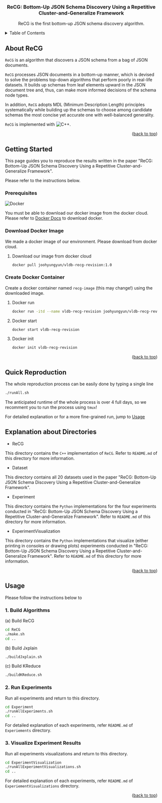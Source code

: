 
<!-- Improved compatibility of back to top link: See: https://github.com/othneildrew/Best-README-Template/pull/73 -->
<a name="readme-top"></a>
<!--
*** Thanks for checking out the Best-README-Template. If you have a suggestion
*** that would make this better, please fork the repo and create a pull request
*** or simply open an issue with the tag "enhancement".
*** Don't forget to give the project a star!
*** Thanks again! Now go create something AMAZING! :D




<!-- PROJECT SHIELDS -->
<!--
*** I'm using markdown "reference style" links for readability.
*** Reference links are enclosed in brackets [ ] instead of parentheses ( ).
*** See the bottom of this document for the declaration of the reference variables
*** for contributors-url, forks-url, etc. This is an optional, concise syntax you may use.
*** https://www.markdownguide.org/basic-syntax/#reference-style-links
-->
<!-- [![Contributors][contributors-shield]][contributors-url] -->
<!-- [![Forks][forks-shield]][forks-url] -->
<!-- [![Stargazers][stars-shield]][stars-url] -->
<!-- [![Issues][issues-shield]][issues-url] -->
<!-- [![MIT License][license-shield]][license-url] -->
<!-- [![LinkedIn][linkedin-shield]][linkedin-url] -->



<!-- PROJECT LOGO -->
<br />
<div align="center">
  <!-- <a href="https://github.com/github_username/repo_name">
    <img src="images/logo.png" alt="Logo" width="80" height="80">
  </a> -->

<h3 align = "center">ReCG: Bottom-Up JSON Schema Discovery Using a Repetitive Cluster-and-Generalize Framework</h3>

  <p align = "center">
    ReCG is the first bottom-up JSON schema discovery algorithm.
    <!-- <br />
    <a href="https://github.com/github_username/repo_name"><strong>Explore the docs »</strong></a>
    <br />
    <br />
    <a href="https://github.com/github_username/repo_name">View Demo</a>
    ·
    <a href="https://github.com/github_username/repo_name/issues">Report Bug</a>
    ·
    <a href="https://github.com/github_username/repo_name/issues">Request Feature</a> -->
  </p>
</div>



<!-- TABLE OF CONTENTS -->
<details>
  <summary>Table of Contents</summary>
  <ol>
    <li>
      <a href="#about-recg">About ReCG</a>
    </li>
    <li>
      <a href="#getting-started">Getting Started</a>
      <ul>
        <li><a href="#prerequisites">Prerequisites</a></li>
        <li><a href="#download-docker-image">Download Docker Image</a></li>
        <li><a href="#create-docker-container">Create Docker Container</a></li>
      </ul>
    </li>
    <li><a href="#quick-reproduction">Quick Reproduction</a></li>
    <li><a href="#explanation-about-directories">Explanation About Directories</a></li>
    <li><a href="#usage">Usage</a></li>
    <li><a href="#contact">Contact</a></li>
  </ol>
</details>



<!-- ABOUT THE PROJECT -->
## About ReCG

`ReCG` is an algorithm that discovers a JSON schema from a bag of JSON documents.

`ReCG` processes JSON documents in a bottom-up manner, which is devised to solve the problems top-down algorithms that perform poorly in real-life datasets.
It builds up schemas from leaf elements upward in the JSON document tree and, thus, can make more informed decisions of the schema node types.

In addition, `ReCG` adopts MDL (Minimum Description Length) principles systematically while building up the schemas to choose among candidate schemas the most concise yet accurate one with well-balanced generality.

`ReCG` is implemented with ![C++](https://img.shields.io/badge/c++-%2300599C.svg?style=for-the-badge&logo=c%2B%2B&logoColor=white).

<p align="right">(<a href="#readme-top">back to top</a>)</p>


<!-- 
### Built With

* [![Next][Next.js]][Next-url]
* [![React][React.js]][React-url]
* [![Vue][Vue.js]][Vue-url]
* [![Angular][Angular.io]][Angular-url]
* [![Svelte][Svelte.dev]][Svelte-url]
* [![Laravel][Laravel.com]][Laravel-url]
* [![Bootstrap][Bootstrap.com]][Bootstrap-url]
* [![JQuery][JQuery.com]][JQuery-url]

<p align="right">(<a href="#readme-top">back to top</a>)</p> -->

<!-- GETTING STARTED -->

## Getting Started

This page guides you to reproduce the results written in the paper "ReCG: Bottom-Up JSON Schema Discovery Using a Repetitive Cluster-and-Generalize Framework".

Please refer to the instructions below.



### Prerequisites

![Docker](https://img.shields.io/badge/docker-%230db7ed.svg?style=for-the-badge&logo=docker&logoColor=white)

You must be able to download our docker image from the docker cloud.
Please refer to [Docker Docs](https://docs.docker.com) to download docker.

### Download Docker Image

We made a docker image of our environment.
Please download from docker cloud.

1. Download our image from docker cloud
    ```bash
    docker pull joohyungyun/vldb-recg-revision:1.0
    ```

### Create Docker Container

Create a docker container named `recg-image` (this may change!) using the downloaded image.

1. Docker run
    ```bash
    docker run -itd --name vldb-recg-revision joohyungyun/vldb-recg-revision:1.0 /bin/bash
    ```
2. Docker start
    ```bash
    docker start vldb-recg-revision
    ```
3. Docker init
    ```bash
    docker init vldb-recg-revision
    ```

<p align="right">(<a href="#readme-top">back to top</a>)</p>


## Quick Reproduction

The whole reproduction process can be easily done by typing a single line

```bash
./runAll.sh
```

The anticipated runtime of the whole process is over 4 full days, so we recomment you to run the process using `tmux`!

For detailed explanation or for a more fine-grained run, jump to <a href="#usage">Usage</a>


## Explanation about Directories

- ReCG

This directory contains the `C++` implementation of `ReCG`.
Refer to `README.md` of this directory for more information.

- Dataset

This directory contains all 20 datasets used in the paper "ReCG: Bottom-Up JSON Schema Discovery Using a Repetitive Cluster-and-Generalize Framework".

- Experiment

This directory contains the `Python` implementations for the four experiments conducted in "ReCG: Bottom-Up JSON Schema Discovery Using a Repetitive Cluster-and-Generalize Framework".
Refer to `README.md` of this directory for more information.

- ExperimentVisualization

This directory contains the `Python` implementations that visualize (either printing in consoles or drawing plots) experiments conducted in "ReCG: Bottom-Up JSON Schema Discovery Using a Repetitive Cluster-and-Generalize Framework".
Refer to `README.md` of this directory for more information.

<p align="right">(<a href="#readme-top">back to top</a>)</p>


## Usage

Please follow the instructions below to 

### 1. Build Algorithms

(a) Build ReCG
```bash
cd ReCG
./make.sh
cd ..
```

(b) Build Jxplain

```bash
./buildJxplain.sh
```

(c) Build KReduce
```bash
./buildKReduce.sh
```

### 2. Run Experiments

Run all experiments and return to this directory.
```bash
cd Experiment
./runAllExperiments.sh
cd ..
```

For detailed explanation of each experiments, refer `README.md` of `Experiements` directory.

### 3. Visualize Experiment Results

Run all experiments visualizations and return to this directory.
```bash
cd ExperimentVisualization
./runAllExperimentVisualizations.sh
cd ..
```

For detailed explanation of each experiments, refer `README.md` of `ExperiementVisualizations` directory.


<p align="right">(<a href="#readme-top">back to top</a>)</p>


<!-- CONTACT -->